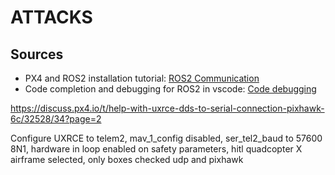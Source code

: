 # ATTACKS

## Sources
- PX4 and ROS2 installation tutorial: [ROS2 Communication](http://docs.px4.io/main/en/ros/ros2_comm.html)
- Code completion and debugging for ROS2 in vscode: [Code debugging](https://medium.com/@junbs95/code-completion-and-debugging-for-ros2-in-vscode-a4ede900d979)

https://discuss.px4.io/t/help-with-uxrce-dds-to-serial-connection-pixhawk-6c/32528/34?page=2

Configure UXRCE to telem2, mav_1_config disabled, ser_tel2_baud to 57600 8N1, hardware in loop enabled on safety parameters, hitl quadcopter X airframe selected, only boxes checked udp and pixhawk

